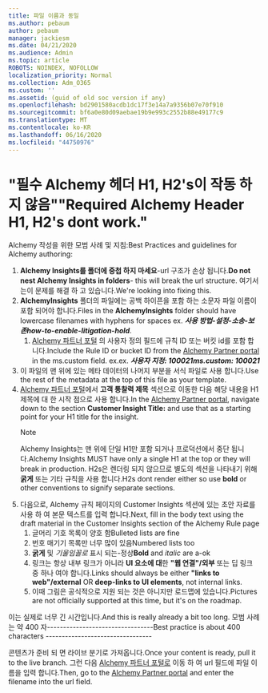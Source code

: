 ```yaml
---
title: 파일 이름과 동일
ms.author: pebaum
author: pebaum
manager: jackiesm
ms.date: 04/21/2020
ms.audience: Admin
ms.topic: article
ROBOTS: NOINDEX, NOFOLLOW
localization_priority: Normal
ms.collection: Adm_O365
ms.custom: ''
ms.assetid: (guid of old soc version if any)
ms.openlocfilehash: bd2901580acdb1dc17f3e14a7a9356b07e70f910
ms.sourcegitcommit: bf6a0e80d09aebae19b9e993c2552b88e49177c9
ms.translationtype: MT
ms.contentlocale: ko-KR
ms.lasthandoff: 06/16/2020
ms.locfileid: "44750976"
---
```

# <a name="required-alchemy-header-h1-h2s-dont-work"></a><span data-ttu-id="3cdf9-102">"필수 Alchemy 헤더 H1, H2's이 작동 하지 않음"</span><span class="sxs-lookup"><span data-stu-id="3cdf9-102">"Required Alchemy Header H1, H2's dont work."</span></span>
<span data-ttu-id="3cdf9-103">Alchemy 작성을 위한 모범 사례 및 지침:</span><span class="sxs-lookup"><span data-stu-id="3cdf9-103">Best Practices and guidelines for Alchemy authoring:</span></span>

1. <span data-ttu-id="3cdf9-104">**Alchemy Insights를 폴더에 중첩 하지 마세요**-url 구조가 손상 됩니다.</span><span class="sxs-lookup"><span data-stu-id="3cdf9-104">**Do not nest Alchemy Insights in folders**- this will break the url structure.</span></span> <span data-ttu-id="3cdf9-105">여기서는이 문제를 해결 하 고 있습니다.</span><span class="sxs-lookup"><span data-stu-id="3cdf9-105">We're looking into fixing this.</span></span>
1. <span data-ttu-id="3cdf9-106">**AlchemyInsights** 폴더의 파일에는 공백 하이픈을 포함 하는 소문자 파일 이름이 포함 되어야 합니다.</span><span class="sxs-lookup"><span data-stu-id="3cdf9-106">Files in the **AlchemyInsights** folder should have lowercase filenames with hyphens for spaces ex.</span></span> <span data-ttu-id="3cdf9-107">***사용 방법-설정-소송-보존***</span><span class="sxs-lookup"><span data-stu-id="3cdf9-107">***how-to-enable-litigation-hold***.</span></span>
    1. <span data-ttu-id="3cdf9-108">[Alchemy 파트너 포털](https://alchemyportal.azurewebsites.net) 의 사용자 정의 필드에 규칙 ID 또는 버킷 id를 포함 합니다.</span><span class="sxs-lookup"><span data-stu-id="3cdf9-108">Include the Rule ID or bucket ID from the [Alchemy Partner portal](https://alchemyportal.azurewebsites.net) in the ms.custom field.</span></span> <span data-ttu-id="3cdf9-109">ex.</span><span class="sxs-lookup"><span data-stu-id="3cdf9-109">ex.</span></span> <span data-ttu-id="3cdf9-110">***사용자 지정: 100021***</span><span class="sxs-lookup"><span data-stu-id="3cdf9-110">***ms.custom: 100021***</span></span>
1. <span data-ttu-id="3cdf9-111">이 파일의 맨 위에 있는 메타 데이터의 나머지 부분을 서식 파일로 사용 합니다.</span><span class="sxs-lookup"><span data-stu-id="3cdf9-111">Use the rest of the metadata at the top of this file as your template.</span></span>
1. <span data-ttu-id="3cdf9-112">[Alchemy 파트너 포털](https://alchemyportal.azurewebsites.net)에서 **고객 통찰력 제목** 섹션으로 이동한 다음 해당 내용을 H1 제목에 대 한 시작 점으로 사용 합니다.</span><span class="sxs-lookup"><span data-stu-id="3cdf9-112">In the [Alchemy Partner portal](https://alchemyportal.azurewebsites.net), navigate down to the section **Customer Insight Title:** and use that as a starting point for your H1 title for the insight.</span></span> 
    > [!NOTE]
    > <span data-ttu-id="3cdf9-113">Alchemy Insights는 맨 위에 단일 H1만 포함 되거나 프로덕션에서 중단 됩니다.</span><span class="sxs-lookup"><span data-stu-id="3cdf9-113">Alchemy Insights MUST have only a single H1 at the top or they will break in production.</span></span> <span data-ttu-id="3cdf9-114">H2s은 렌더링 되지 않으므로 별도의 섹션을 나타내기 위해 **굵게** 또는 기타 규칙을 사용 합니다.</span><span class="sxs-lookup"><span data-stu-id="3cdf9-114">H2s dont render either so use **bold** or other conventions to signify separate sections.</span></span>
1. <span data-ttu-id="3cdf9-115">다음으로, Alchemy 규칙 페이지의 Customer Insights 섹션에 있는 초안 자료를 사용 하 여 본문 텍스트를 입력 합니다.</span><span class="sxs-lookup"><span data-stu-id="3cdf9-115">Next, fill in the body text using the draft material in the Customer Insights section of the Alchemy Rule page</span></span>
    1. <span data-ttu-id="3cdf9-116">글머리 기호 목록이 양호 함</span><span class="sxs-lookup"><span data-stu-id="3cdf9-116">Bulleted lists are fine</span></span>
    1. <span data-ttu-id="3cdf9-117">번호 매기기 목록만 너무 많이 있음</span><span class="sxs-lookup"><span data-stu-id="3cdf9-117">Numbered lists too</span></span>
    1. <span data-ttu-id="3cdf9-118">**굵게** 및 *기울임꼴로* 표시 되는-정상</span><span class="sxs-lookup"><span data-stu-id="3cdf9-118">**Bold** and *italic* are a-ok</span></span>
    1. <span data-ttu-id="3cdf9-119">링크는 항상 내부 링크가 아니라 **UI 요소에 대**한 **"웹 연결"/외부** 또는 딥 링크 중 하나 여야 합니다.</span><span class="sxs-lookup"><span data-stu-id="3cdf9-119">Links should always be either **"links to web"/external** OR **deep-links to UI elements**, not internal links.</span></span>
    1. <span data-ttu-id="3cdf9-120">이때 그림은 공식적으로 지원 되는 것은 아니지만 로드맵에 있습니다.</span><span class="sxs-lookup"><span data-stu-id="3cdf9-120">Pictures are not officially supported at this time, but it's on the roadmap.</span></span>

<span data-ttu-id="3cdf9-121">이는 실제로 너무 긴 시간입니다.</span><span class="sxs-lookup"><span data-stu-id="3cdf9-121">And this is really already a bit too long.</span></span> <span data-ttu-id="3cdf9-122">모범 사례는 약 400 자---------------------------------</span><span class="sxs-lookup"><span data-stu-id="3cdf9-122">Best practice is about 400 characters ---------------------------------</span></span>

<span data-ttu-id="3cdf9-123">콘텐츠가 준비 되 면 라이브 분기로 가져옵니다.</span><span class="sxs-lookup"><span data-stu-id="3cdf9-123">Once your content is ready, pull it to the live branch.</span></span> <span data-ttu-id="3cdf9-124">그런 다음 [Alchemy 파트너 포털로](https://alchemyportal.azurewebsites.net) 이동 하 여 url 필드에 파일 이름을 입력 합니다.</span><span class="sxs-lookup"><span data-stu-id="3cdf9-124">Then, go to the [Alchemy Partner portal](https://alchemyportal.azurewebsites.net) and enter the filename into the url field.</span></span> 